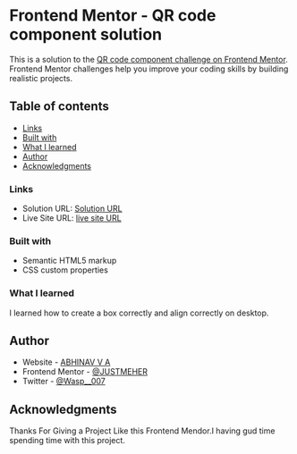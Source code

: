 # Frontend Mentor - QR code component solution

This is a solution to the [QR code component challenge on Frontend Mentor](https://www.frontendmentor.io/challenges/qr-code-component-iux_sIO_H). Frontend Mentor challenges help you improve your coding skills by building realistic projects. 

## Table of contents
  - [Links](#links)
  - [Built with](#built-with)
  - [What I learned](#what-i-learned)
- [Author](#author)
- [Acknowledgments](#acknowledgments)


### Links

- Solution URL: [ Solution URL ](https://github.com/JUSTMEHER/front-end-qr)
- Live Site URL: [ live site URL](https://justmeher.github.io/front-end-qr)


### Built with

- Semantic HTML5 markup
- CSS custom properties


### What I learned
I learned how to create a box correctly and align correctly on desktop.


## Author

- Website - [ABHINAV V A](https://justmeher.github.io/Personal/)
- Frontend Mentor - [@JUSTMEHER](https://www.frontendmentor.io/profile/JUSTMEHER)
- Twitter - [@Wasp__007](https://www.twitter.com/Wasp__007)


## Acknowledgments

Thanks For Giving a Project Like this Frontend Mendor.I having gud time spending time with this project.


